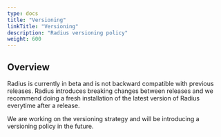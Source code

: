 ```yaml
---
type: docs
title: "Versioning"
linkTitle: "Versioning"
description: "Radius versioning policy"
weight: 600
---
```


## Overview

Radius is currently in beta and is not backward compatible with previous releases. Radius introduces breaking changes between releases and we recommend doing a fresh installation of the latest version of Radius everytime after a release.

We are working on the versioning strategy and will be introducing a versioning policy in the future.
